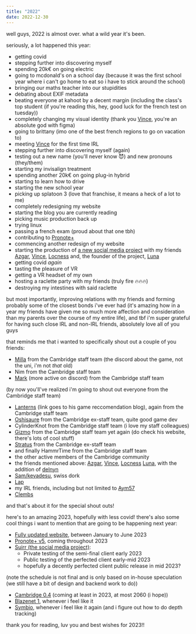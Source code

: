 ```yaml
---
title: "2022"
date: 2022-12-30
---
```

well guys, 2022 is almost over. what a wild year it's been.

seriously, a lot happened this year:

* getting covid
* stepping further into discovering myself
* spending 20k€ on going electric
* going to mcdonald's on a school day (because it was the first school year where i can't go home to eat so i have to stick around the school)
* bringing our maths teacher into our stupidities
* debating about EXIF metadata
* beating everyone at kahoot by a decent margin (including the class's top student (if you're reading this, hey, good luck for the french test on tuesday))
* completely changing my visual identity (thank you [Vince](https://vincelinise.com), you're an absolute god with figma)
* going to brittany (imo one of the best french regions to go on vacation to)
* meeting [Vince](https://vincelinise.com) for the first time IRL
* stepping further into discovering myself (again)
* testing out a new name (you'll never know 😈) and new pronouns (they/them)
* starting my invisalign treatment
* spending another 20k€ on going plug-in hybrid
* starting to learn how to drive
* starting the new school year
* picking up splatoon 3 (love that franchise, it means a heck of a lot to me)
* completely redesigning my website
* starting the blog you are currently reading
* picking music production back up
* trying linux
* passing a french exam (proud about that one tbh)
* contributing to [Pronote+](https://pronote.plus)
* commencing another redesign of my website
* starting the production of [a new social media project](https://suirr.co) with my friends [Azgar](https://github.com/azgaresncf), [Vince](https://vincelinise.com), [Locness](https://locness.duckdns.org) and, the founder of the project, [Luna](https://syrxk.gay)
* getting covid *again*
* tasting the pleasure of VR
* getting a VR headset of my own
* hosting a raclette party with my friends (truly fire 🔥🔥🔥)
* destroying my intestines with said raclette

but most importantly, improving relations with my friends and forming probably some of the closest bonds i've ever had (it's amazing how in a year my friends have given me so much more affection and consideration than my parents over the course of my entire life), and tbf i'm super grateful for having such close IRL and non-IRL friends, absolutely love all of you guys

that reminds me that i wanted to specifically shout out a couple of you friends:

* [Milla](https://github.com/MillaBasset) from the Cambridge staff team (the discord about the game, not the uni, i'm not *that* old)
* Nim from the Cambridge staff team
* [Mark](https://twitter.com/MarkGamed7794) (more active on discord) from the Cambridge staff team

(by now you'll've realized i'm going to shout out everyone from the Cambridge staff team)

* [Lanterns](https://games.rockett.space) (link goes to his game reccomendation blog), again from the Cambridge staff team
* [Oshisaure](https://twitter.com/oshisaure) from the Cambridge ex-staff team, quite good game dev
* CylinderKnot from the Cambridge staff team (i love my staff colleagues)
* [Gizmo](https://gizmo4487.dev) from the Cambridge staff team yet again (do check his website, there's lots of cool stuff)
* [Stratus](https://chronosaga.carrd.co) from the Cambridge ex-staff team
* and finally HammrTime from the Cambridge staff team
* the other active members of the Cambridge community
* the friends mentioned above: [Azgar](https://github.com/azgaresncf), [Vince](https://vincelinise.com), [Locness](https://locness.duckdns.org) [Luna](https://syrxk.gay), with the addition of [delnyn](https://delnyn.tilde.cafe)
* [Sam/kevadesu](https://kevadesu.github.io), swiss dork
* [Lap](https://lapcodes.dev)
* my IRL friends, including but not limited to [Aym57](https://www.youtube.com/@aymbigspoon7020)
* [Clembs](https://clembs.com)

and that's about it for the special shout outs!

here's to an amazing 2023, hopefully with less covid! there's also some cool things i want to mention that are going to be happening next year:

* [Fully updated website](https://rexxt.github.io), between January to June 2023
* [Pronote+ v5](https://pronote.plus), coming throughout 2023
* [Suirr (the social media project)](https://suirr.co):
  * Private testing of the semi-final client early 2023
  * Public testing of the perfected client early-mid 2023
  * hopefully a decently perfected client public release in mid 2023?

(note the schedule is not final and is only based on in-house speculation (we still have a bit of design and backend work to do))

* [Cambridge 0.4](https://t-sp.in/cambridge) (coming at least in 2023, at most 2060 (i hope))
* [Blazenet 1](https://github.com/rexxt/blazenet), whenever i feel like it
* [Symbio](https://github.com/rexxt/symbio), whenever i feel like it again (and i figure out how to do depth tracking)

thank you for reading, luv you and best wishes for 2023!!

